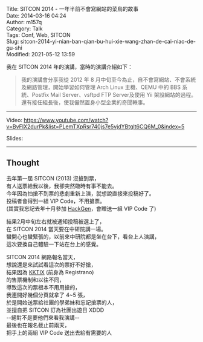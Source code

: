 Title: SITCON 2014 - 一年半前不會寫網站的菜鳥的故事  
Date: 2014-03-16 04:24  
Author: m157q  
Category: Talk  
Tags: Conf, Web, SITCON  
Slug: sitcon-2014-yi-nian-ban-qian-bu-hui-xie-wang-zhan-de-cai-niao-de-gu-shi  
Modified: 2021-05-12 13:59  
  
我在 SITCON 2014 年的演講，當時的演講介紹如下：

> 我的演講會分享我從 2012 年 8 月中旬至今為止，自不會寫網站、不會系統及網路管理，開始學習如何管理 Arch Linux 主機、QEMU 中的 BBS 系統、Postfix Mail Server、vsftpd FTP Server及使用 Yii 架設網站的過程。還有接任組長後，使我儼然置身小型企業的奇聞軼事。

---

Video: <https://www.youtube.com/watch?v=BvFIX2durPk&list=PLemTXpRsr740js7e5vjdYBtglt6CQ6M_0&index=5>

Slides:  
<script async class="speakerdeck-embed" data-id="45b691608e54013146051a945ae20cc0" data-ratio="1.33333333333333" src="//speakerdeck.com/assets/embed.js"></script>  
  
---  
  
## Thought  
  
去年第一屆 SITCON (2013) 沒搶到票，  
有人送票給我以後，我卻突然臨時有事不能去。  
今年因為怕搶不到票的悲劇重新上演，就想說直接來投稿好了。  
投稿者會得到一組 VIP Code，不用搶票。  
(其實我忘記去年十月參加 [HackGen](http://hackgen.sitcon.org/)，會贈送一組 VIP Code 了)  
  
結果2月中旬左右就被通知投稿被選上了，  
在 SITCON 2014 當天要在中研院講一場。  
蠻開心也蠻緊張的，以前來中研院都是坐在台下，看台上人演講，  
這次要換自己體驗一下站在台上的感覺。  
  
SITCON 2014 網路報名當天，  
想說還是來試試看這次的票好不好搶，  
結果因為 [KKTIX](https://kktix.com/) (前身為 Registrano)  
的售票機制和以往不同，  
導致這次的票根本不用用搶的，  
我連開好幾個分頁就拿了 4~5 張，  
於是開始送票給社團的學弟妹和忘記搶票的人，  
並擅自把 SITCON 訂為社團出遊日 XDDD  
--絕對不是要他們來看我演講--  
最後也在報名截止前兩天，  
把手上的兩組 VIP Code 送出去給有需要的人  
